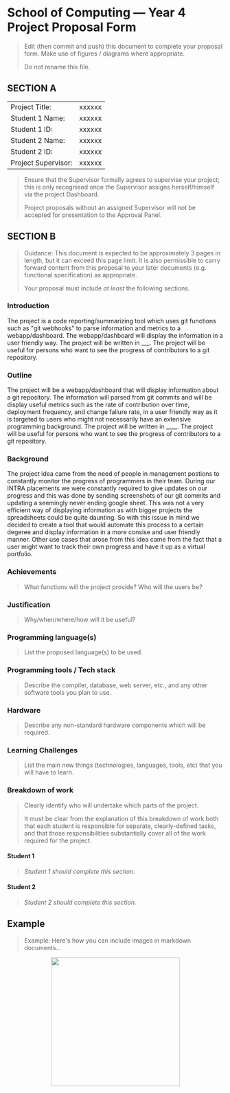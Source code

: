 # School of Computing &mdash; Year 4 Project Proposal Form

> Edit (then commit and push) this document to complete your proposal form.
> Make use of figures / diagrams where appropriate.
>
> Do not rename this file.

## SECTION A

|                     |                   |
|---------------------|-------------------|
|Project Title:       | xxxxxx            |
|Student 1 Name:      | xxxxxx            |
|Student 1 ID:        | xxxxxx            |
|Student 2 Name:      | xxxxxx            |
|Student 2 ID:        | xxxxxx            |
|Project Supervisor:  | xxxxxx            |

> Ensure that the Supervisor formally agrees to supervise your project; this is only recognised once the
> Supervisor assigns herself/himself via the project Dashboard.
>
> Project proposals without an assigned
> Supervisor will not be accepted for presentation to the Approval Panel.

## SECTION B

> Guidance: This document is expected to be approximately 3 pages in length, but it can exceed this page limit.
> It is also permissible to carry forward content from this proposal to your later documents (e.g. functional
> specification) as appropriate.
>
> Your proposal must include *at least* the following sections.


### Introduction

The project is a code reporting/summarizing tool which uses git functions such as "git webhooks" to parse information and metrics to a webapp/dashboard. The webapp/dashboard will display the information in a user friendly way. The project will be written in ___. The project will be useful for persons who want to see the progress of contributors to a git repository.

### Outline

The project will be a webapp/dashboard that will display information about a git repository. The information will parsed from git commits and will be display useful metrics such as the rate of contribution over time, deployment frequency, and change faliure rate, in a user friendly way as it is targeted to users who might not necessarily have an extensive programming background. The project will be written in ____. The project will be useful for persons who want to see the progress of contributors to a git repository.

### Background

The project idea came from the need of people in management postions to constantly monitor the progress of programmers in their team. During our INTRA placements we were constantly required to give updates on our progress and this was done by sending screenshots of our git commits and updating a seemingly never ending google sheet. This was not a very efficient way of displaying information as with bigger projects the spreadsheets could be quite daunting. So with this issue in mind we decided to create a tool that would automate this process to a certain degeree and display information in a more consise and user friendly manner. Other use cases that arose from this idea came from the fact that a user might want to track their own progress and have it up as a virtual portfolio.

### Achievements

> What functions will the project provide? Who will the users be?

### Justification

> Why/when/where/how will it be useful?

### Programming language(s)

> List the proposed language(s) to be used.

### Programming tools / Tech stack

> Describe the compiler, database, web server, etc., and any other software tools you plan to use.

### Hardware

> Describe any non-standard hardware components which will be required.

### Learning Challenges

> List the main new things (technologies, languages, tools, etc) that you will have to learn.

### Breakdown of work

> Clearly identify who will undertake which parts of the project.
>
> It must be clear from the explanation of this breakdown of work both that each student is responsible for
> separate, clearly-defined tasks, and that those responsibilities substantially cover all of the work required
> for the project.

#### Student 1

> *Student 1 should complete this section.*

#### Student 2

> *Student 2 should complete this section.*

## Example

> Example: Here's how you can include images in markdown documents...

<!-- Basically, just use HTML! -->

<p align="center">
  <img src="./res/cat.png" width="300px">
</p>

